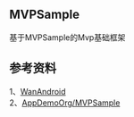 
## MVPSample          
基于MVPSample的Mvp基础框架      

## 参考资料     
1、[WanAndroid](https://github.com/JsonChao/Awesome-WanAndroid)         
2、[AppDemoOrg/MVPSample](https://github.com/AppDemoOrg/MVPSample)       

